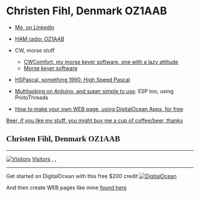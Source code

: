 # Christen Fihl, Denmark  OZ1AAB

- [Me, on LinkedIn](https://www.linkedin.com/in/christenfihl/)

- [HAM radio: OZ1AAB](/oz1aab/)

- CW, morse stuff
  - [CWComfort, my morse keyer software, one with a lazy attitude](/cw/)
  - [Morse keyer software](https://www.fihl.net/CWComfort/)

- [HSPascal, something 1990: High Speed Pascal](/HSPascal/)

- [Multitasking on Arduino, and super simple to use](/hsCoRoutines/). ESP too, using ProtoThreads

- [How to make your own WEB page, using DigitalOcean Apps, for free](/DigitalOcean/)

[Beer, if you like my stuff, you might buy me a cup of coffee/beer, thanks](https://www.buymeacoffee.com/Fihl)

## <font face="Monotype Corsiva">Christen Fihl, Denmark  OZ1AAB</font>

---

[![Visitors](https://s11.flagcounter.com/map/SLQM/size_t/txt_000000/border_CCCCCC/pageviews_1/viewers_Christen+Fihl/flags_0/)](https://info.flagcounter.com/SLQM)
[Visitors](https://info.flagcounter.com/SLQM)
[.](/hsCoRoutines/)
[.](/CWComfort/)

---

Get started on DigitalOcean with this free $200 credit [![DigitalOcean](https://web-platforms.sfo2.digitaloceanspaces.com/WWW/Badge%203.svg)](https://m.do.co/c/a01c93af1655) 

And then create WEB pages like mine [found here](https://www.fihl.net/DigitalOcean/)
